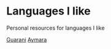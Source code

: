 # Languages I like

Personal resources for languages I like

[Guarani](Guarani.md)
[Aymara](Aymara.md)
